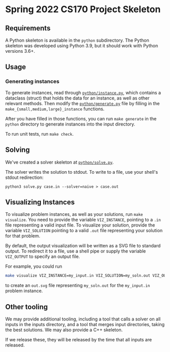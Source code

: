 # Spring 2022 CS170 Project Skeleton

## Requirements

A Python skeleton is available in the `python` subdirectory. The Python
skeleton was developed using Python 3.9, but it should work with Python
versions 3.6+.

## Usage

### Generating instances

To generate instances, read through [`python/instance.py`](python/instance.py),
which contains a dataclass (struct) that holds the data for an instance, as
well as other relevant methods. Then modify the
[`python/generate.py`](python/generate.py) file by filling in the
`make_{small,medium,large}_instance` functions.

After you have filled in those functions, you can run `make generate` in the
`python` directory to generate instances into the input directory.

To run unit tests, run `make check`.

## Solving

We've created a solver skeleton at [`python/solve.py`](python/solve.py).

The solver writes the solution to stdout. To write to a file, use your shell's
stdout redirection:

```
python3 solve.py case.in --solver=naive > case.out
```

## Visualizing Instances

To visualize problem instances, as well as your solutions, run `make visualize`. You
need to provide the variable `VIZ_INSTANCE`, pointing to a `.in` file representing
a valid input file. To visualize your solution, provide the variable `VIZ_SOLUTION`
pointing to a valid `.out` file representing your solution for that problem.

By default, the output visualization will be written as a SVG file to standard output.
To redirect it to a file, use a shell pipe or supply the variable `VIZ_OUTPUT` to specify
an output file.

For example, you could run
```bash
make visualize VIZ_INSTANCE=my_input.in VIZ_SOLUTION=my_soln.out VIZ_OUTPUT=out.svg
```
to create an `out.svg` file representing `my_soln.out` for the `my_input.in` problem instance.

## Other tooling

We may provide additional tooling, including a tool that calls a solver on all
inputs in the inputs directory, and a tool that merges input directories,
taking the best solutions. We may also provide a C++ skeleton.

If we release these, they will be released by the time that all inputs are
released.
